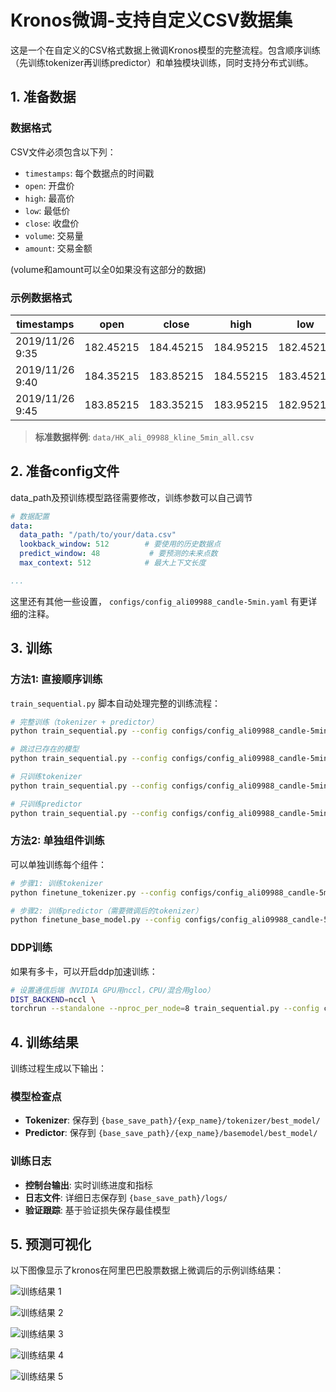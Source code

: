 # Kronos微调-支持自定义CSV数据集

这是一个在自定义的CSV格式数据上微调Kronos模型的完整流程。包含顺序训练（先训练tokenizer再训练predictor）和单独模块训练，同时支持分布式训练。


## 1. 准备数据

### 数据格式

CSV文件必须包含以下列：
- `timestamps`: 每个数据点的时间戳
- `open`: 开盘价
- `high`: 最高价
- `low`: 最低价  
- `close`: 收盘价
- `volume`: 交易量
- `amount`: 交易金额

(volume和amount可以全0如果没有这部分的数据)

### 示例数据格式

| timestamps | open | close | high | low | volume | amount |
|------------|------|-------|------|-----|--------|--------|
| 2019/11/26 9:35 | 182.45215 | 184.45215 | 184.95215 | 182.45215 | 15136000 | 0 |
| 2019/11/26 9:40 | 184.35215 | 183.85215 | 184.55215 | 183.45215 | 4433300 | 0 |
| 2019/11/26 9:45 | 183.85215 | 183.35215 | 183.95215 | 182.95215 | 3070900 | 0 |

> **标准数据样例**:  `data/HK_ali_09988_kline_5min_all.csv` 

## 2. 准备config文件

data_path及预训练模型路径需要修改，训练参数可以自己调节

```yaml
# 数据配置
data:
  data_path: "/path/to/your/data.csv"
  lookback_window: 512        # 要使用的历史数据点
  predict_window: 48           # 要预测的未来点数
  max_context: 512            # 最大上下文长度

...

```
这里还有其他一些设置， `configs/config_ali09988_candle-5min.yaml` 有更详细的注释。

## 3. 训练

### 方法1: 直接顺序训练

`train_sequential.py` 脚本自动处理完整的训练流程：

```bash
# 完整训练（tokenizer + predictor）
python train_sequential.py --config configs/config_ali09988_candle-5min.yaml

# 跳过已存在的模型
python train_sequential.py --config configs/config_ali09988_candle-5min.yaml --skip-existing

# 只训练tokenizer
python train_sequential.py --config configs/config_ali09988_candle-5min.yaml --skip-basemodel

# 只训练predictor
python train_sequential.py --config configs/config_ali09988_candle-5min.yaml --skip-tokenizer
```

### 方法2: 单独组件训练

可以单独训练每个组件：

```bash
# 步骤1: 训练tokenizer
python finetune_tokenizer.py --config configs/config_ali09988_candle-5min.yaml

# 步骤2: 训练predictor（需要微调后的tokenizer）
python finetune_base_model.py --config configs/config_ali09988_candle-5min.yaml
```

### DDP训练

如果有多卡，可以开启ddp加速训练：

```bash
# 设置通信后端（NVIDIA GPU用nccl，CPU/混合用gloo）
DIST_BACKEND=nccl \
torchrun --standalone --nproc_per_node=8 train_sequential.py --config configs/config_ali09988_candle-5min.yaml
```

## 4. 训练结果

训练过程生成以下输出：

### 模型检查点
- **Tokenizer**: 保存到 `{base_save_path}/{exp_name}/tokenizer/best_model/`
- **Predictor**: 保存到 `{base_save_path}/{exp_name}/basemodel/best_model/`

### 训练日志
- **控制台输出**: 实时训练进度和指标
- **日志文件**: 详细日志保存到 `{base_save_path}/logs/`
- **验证跟踪**: 基于验证损失保存最佳模型

## 5. 预测可视化

以下图像显示了kronos在阿里巴巴股票数据上微调后的示例训练结果：

![训练结果 1](examples/HK_ali_09988_kline_5min_all_historical_20250919_073929.png)

![训练结果 2](examples/HK_ali_09988_kline_5min_all_historical_20250919_073944.png)

![训练结果 3](examples/HK_ali_09988_kline_5min_all_historical_20250919_074012.png)

![训练结果 4](examples/HK_ali_09988_kline_5min_all_historical_20250919_074042.png)

![训练结果 5](examples/HK_ali_09988_kline_5min_all_historical_20250919_074251.png)



